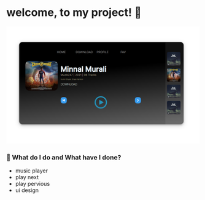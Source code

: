 # welcome,  to my project! 👋

![alt text](Screenshot_20221211_045632.png)

### 🌱 What do I do and What have I done? 

- music player [](https://github.com/Aibaljose2004/python_project/blob/main/print_odd_numbers_in_descending_order_upto_limit.py)
- play next
- play pervious
- ui design
